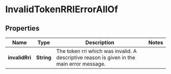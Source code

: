 

# InvalidTokenRRIErrorAllOf


## Properties

Name | Type | Description | Notes
------------ | ------------- | ------------- | -------------
**invalidRri** | **String** | The token rri which was invalid. A descriptive reason is given in the main error message. | 



